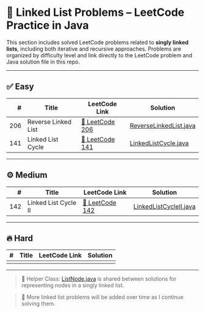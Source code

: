 # 🔗 Linked List Problems – LeetCode Practice in Java

This section includes solved LeetCode problems related to **singly linked lists**, including both iterative and recursive approaches. Problems are organized by difficulty level and link directly to the LeetCode problem and Java solution file in this repo.

---

## ✅ Easy

| #   | Title               | LeetCode Link                                                        | Solution                                       |
|----:|---------------------|----------------------------------------------------------------------|------------------------------------------------|
| 206 | Reverse Linked List | [🔗 LeetCode 206](https://leetcode.com/problems/reverse-linked-list/) | [ReverseLinkedList.java](easy/ReverseLinkedList.java) |
| 141 | Linked List Cycle   | [🔗 LeetCode 141](https://leetcode.com/problems/linked-list-cycle/)   | [LinkedListCycle.java](easy/LinkedListCycle.java)     |

---

## ⚙️ Medium

| #   | Title               | LeetCode Link                                                          | Solution                                           |
|----:|---------------------|------------------------------------------------------------------------|----------------------------------------------------|
| 142 | Linked List Cycle II | [🔗 LeetCode 142](https://leetcode.com/problems/linked-list-cycle-ii/) | [LinkedListCycleII.java](medium/LinkedListCycleII.java) |

---

## 🔥 Hard

| #   | Title | LeetCode Link | Solution |
|----:|-------|----------------|----------|
|     |       |                |          |

---

> 📌 Helper Class: [ListNode.java](medium/ListNode.java) is shared between solutions for representing nodes in a singly linked list.

> 📌 More linked list problems will be added over time as I continue solving them.
